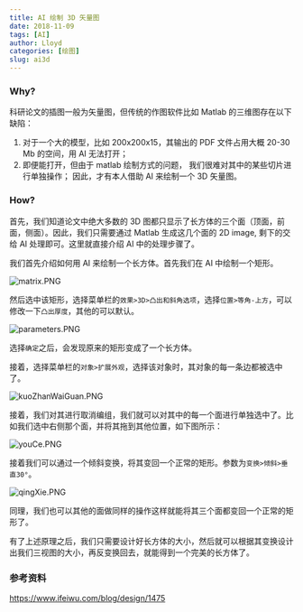 ```yaml
---
title: AI 绘制 3D 矢量图
date: 2018-11-09
tags: [AI]
author: Lloyd
categories: [绘图]
slug: ai3d
---
```


### Why?
科研论文的插图一般为矢量图，但传统的作图软件比如 Matlab 的三维图存在以下缺陷：
1. 对于一个大的模型，比如 200x200x15，其输出的 PDF 文件占用大概 20-30 Mb 的空间，用 AI 无法打开；
2. 即便能打开，但由于 matlab 绘制方式的问题， 我们很难对其中的某些切片进行单独操作；
因此，才有本人借助 AI 来绘制一个 3D 矢量图。

### How?
首先，我们知道论文中绝大多数的 3D 图都只显示了长方体的三个面（顶面，前面，侧面）。因此，我们只需要通过 Matlab 生成这几个面的 2D image, 剩下的交给 AI 
处理即可。这里就直接介绍 AI 中的处理步骤了。

我们首先介绍如何用 AI 来绘制一个长方体。首先我们在 AI 中绘制一个矩形。

![matrix.PNG](https://upload-images.jianshu.io/upload_images/1703880-ff4c3edd717eada6.PNG?imageMogr2/auto-orient/strip%7CimageView2/2/w/1240)

然后选中该矩形，选择菜单栏的`效果>3D>凸出和斜角选项`，选择`位置>等角-上方`，可以
修改一下`凸出厚度`，其他的可以默认。

![parameters.PNG](https://upload-images.jianshu.io/upload_images/1703880-98a6037dbda710d9.PNG?imageMogr2/auto-orient/strip%7CimageView2/2/w/1240)

选择`确定`之后，会发现原来的矩形变成了一个长方体。

接着，选择菜单栏的`对象>扩展外观`，选择该对象时，其对象的每一条边都被选中了。

![kuoZhanWaiGuan.PNG](https://upload-images.jianshu.io/upload_images/1703880-f3dd41c91a885c0a.PNG?imageMogr2/auto-orient/strip%7CimageView2/2/w/1240)

接着，我们对其进行取消编组，我们就可以对其中的每一个面进行单独选中了。比如我们选中右侧那个面，并将其拖到其他位置，如下图所示：

![youCe.PNG](https://upload-images.jianshu.io/upload_images/1703880-50e32e1d02352f04.PNG?imageMogr2/auto-orient/strip%7CimageView2/2/w/1240)

接着我们可以通过一个倾斜变换，将其变回一个正常的矩形。参数为`变换>倾斜>垂直30°`。

![qingXie.PNG](https://upload-images.jianshu.io/upload_images/1703880-cd2a1c830f2f7a0e.PNG?imageMogr2/auto-orient/strip%7CimageView2/2/w/1240)

同理，我们也可以其他的面做同样的操作这样就能将其三个面都变回一个正常的矩形了。

有了上述原理之后，我们只需要设计好长方体的大小，然后就可以根据其变换设计出我们三视图的大小，再反变换回去，就能得到一个完美的长方体了。

### 参考资料
https://www.ifeiwu.com/blog/design/1475


